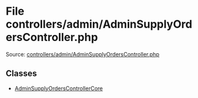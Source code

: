 File controllers/admin/AdminSupplyOrdersController.php
=========

Source: [controllers/admin/AdminSupplyOrdersController.php](https://github.com/PrestaShop/PrestaShop/blob/1.6.0.1/controllers/admin/AdminSupplyOrdersController.php)


Classes
-------

* [AdminSupplyOrdersControllerCore](class.AdminSupplyOrdersControllerCore.md)

